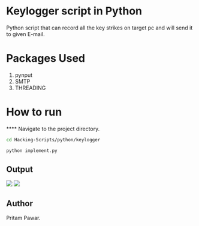 # Keylogger script in Python

Python script that can record all the key strikes on target pc and will send it to given E-mail.

# Packages Used

1. pynput
2. SMTP
3. THREADING

# How to run

\*\*\*\* Navigate to the project directory.

```bash
cd Hacking-Scripts/python/keylogger
```

```bash
python implement.py
```

## Output

![](https://i.imgur.com/wGjcVgT.jpg)
![](https://i.imgur.com/NQ73REz.jpg)

## Author

Pritam Pawar.
